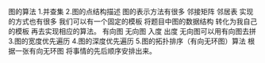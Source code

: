 图的算法
    1.并查集
    2.图的点结构描述 图的表示方法有很多 邻接矩阵 邻居表 实现的方式也有很多 我们可以有一个固定的模板 将题目中图的数据结构 转化为我自己的模板
      再去实现相应的算法。
      有向图 无向图 入度 出度
      无向图可以用有向图去拼
    3.图的宽度优先遍历
    4.图的深度优先遍历
    5.图的拓扑排序（有向无环图）算法 根据一张有向无环图 将事情的先后顺序安排出来。
    